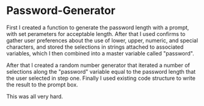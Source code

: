 # Password-Generator

First I created a function to generate the password length with a prompt, with set perameters for acceptable length. After that I used confirms to gather user preferences about the use of lower, upper, numeric, and special characters, and stored the selections in strings attached to associated variables, which I then combined into a master variable called "password".

After that I created a random number generator that iterated a number of selections along the "password" variable equal to the password length that the user selected in step one. Finally I used existing code structure to write the result to the prompt box.

This was all very hard.
